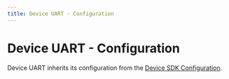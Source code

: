 ```yaml
---
title: Device UART - Configuration
---
```


# Device UART - Configuration

Device UART inherits its configuration from the [Device SDK Configuration](../../Configuration.md).